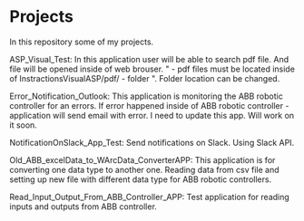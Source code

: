 # Projects
In this repository some of my projects.

ASP_Visual_Test:
    In this application user will be able to search pdf file. And file will be opened inside of web brouser. " - pdf files must be located inside of InstractionsVisualASP/pdf/ - folder ". Folder location can be changed.

Error_Notification_Outlook:
    This application is monitoring the ABB robotic controller for an errors. If error happened inside of ABB robotic controller - application will send email with error. I need to update this app. Will work on it soon.

NotificationOnSlack_App_Test:
    Send notifications on Slack. Using Slack API.

Old_ABB_excelData_to_WArcData_ConverterAPP:
    This application is for converting one data type to another one. Reading data from csv file and setting up new file with different data type for ABB robotic controllers.

Read_Input_Output_From_ABB_Controller_APP:
    Test application for reading inputs and outputs from ABB controller.
